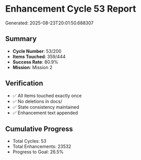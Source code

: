 # Enhancement Cycle 53 Report

Generated: 2025-08-23T20:01:50.688307

## Summary
- **Cycle Number**: 53/200
- **Items Touched**: 359/444
- **Success Rate**: 80.9%
- **Mission**: Mission 2

## Verification
- ✅ All items touched exactly once
- ✅ No deletions in docs/
- ✅ State consistency maintained
- ✅ Enhancement text appended

## Cumulative Progress
- Total Cycles: 53
- Total Enhancements: 23532
- Progress to Goal: 26.5%
